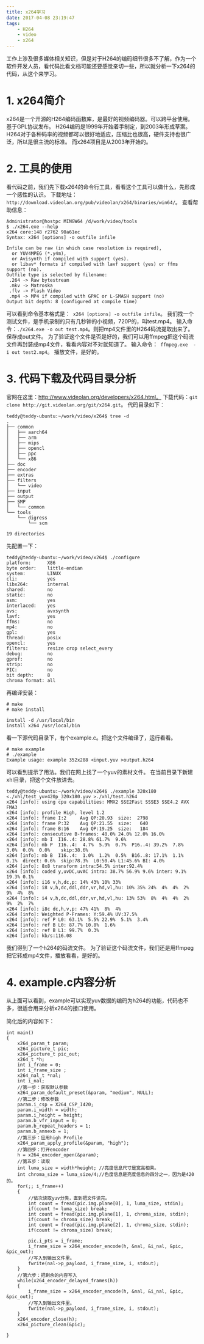 ```yaml
---
title: x264学习
date: 2017-04-08 23:19:47
tags:
	- H264
	- video
	- x264
---
```

工作上涉及很多媒体相关知识，但是对于H264的编码细节很多不了解，作为一个软件开发人员，看代码比看文档可能还要感觉亲切一些，所以就分析一下x264的代码，从这个来学习。

# 1. x264简介
x264是一个开源的H264编码函数库，是最好的视频编码器。可以跨平台使用。基于GPL协议发布。
H264编码是1999年开始着手制定，到2003年形成草案。H264对于各种码率的视频都可以很好地适应，压缩比也很高，硬件支持也很广泛，所以是很主流的标准。
而x264项目是从2003年开始的。

# 2. 工具的使用
看代码之前，我们先下载x264的命令行工具，看看这个工具可以做什么，先形成一个感性的认识。
下载地址：`http://download.videolan.org/pub/videolan/x264/binaries/win64/`。
查看帮助信息：
```
Administrator@hostpc MINGW64 /d/work/video/tools
$ ./x264.exe --help
x264 core:148 r2762 90a61ec
Syntax: x264 [options] -o outfile infile

Infile can be raw (in which case resolution is required),
  or YUV4MPEG (*.y4m),
  or Avisynth if compiled with support (yes).
  or libav* formats if compiled with lavf support (yes) or ffms support (no).
Outfile type is selected by filename:
 .264 -> Raw bytestream
 .mkv -> Matroska
 .flv -> Flash Video
 .mp4 -> MP4 if compiled with GPAC or L-SMASH support (no)
Output bit depth: 8 (configured at compile time)
```
可以看到命令基本格式是：` x264 [options] -o outfile infile`。
我们找一个测试文件，是手机录制的只有几秒钟的小视频，720P的，叫test.mp4。
输入命令：`./x264.exe -o out test.mp4`。则把mp4文件里的H264码流提取出来了。保存成out文件。
为了验证这个文件是否是好的，我们可以用ffmpeg把这个码流文件再封装成mp4文件，看看内容对不对就知道了。
输入命令：` ffmpeg.exe  -i out test2.mp4`。
播放文件，是好的。


# 3. 代码下载及代码目录分析
官网在这里：http://www.videolan.org/developers/x264.html。
下载代码：`git clone http://git.videolan.org/git/x264.git`。
代码目录如下：
```
teddy@teddy-ubuntu:~/work/video/x264$ tree -d
.
├── common
│   ├── aarch64
│   ├── arm
│   ├── mips
│   ├── opencl
│   ├── ppc
│   └── x86
├── doc
├── encoder
├── extras
├── filters
│   └── video
├── input
├── output
├── SMP
│   └── common
└── tools
    └── digress
        └── scm

19 directories
```
先配置一下：
```
teddy@teddy-ubuntu:~/work/video/x264$ ./configure 
platform:      X86
byte order:    little-endian
system:        LINUX
cli:           yes
libx264:       internal
shared:        no
static:        no
asm:           yes
interlaced:    yes
avs:           avxsynth
lavf:          yes
ffms:          no
mp4:           no
gpl:           yes
thread:        posix
opencl:        yes
filters:       resize crop select_every 
debug:         no
gprof:         no
strip:         no
PIC:           no
bit depth:     8
chroma format: all
```
再编译安装：
```
# make
# make install

install -d /usr/local/bin
install x264 /usr/local/bin
```
看一下源代码目录下，有个example.c。把这个文件编译了，运行看看。
```
# make example
# ./example
Example usage: example 352x288 <input.yuv >output.h264
```
可以看到提示了用法。我们在网上找了一个yuv的素材文件。
在当前目录下新建xhl目录，把这个文件放进去。
```
teddy@teddy-ubuntu:~/work/video/x264$ ./example 320x180 <./xhl/test_yuv420p_320x180.yuv >./xhl/test.h264
x264 [info]: using cpu capabilities: MMX2 SSE2Fast SSSE3 SSE4.2 AVX FMA3
x264 [info]: profile High, level 1.2
x264 [info]: frame I:2     Avg QP:20.93  size:  2798
x264 [info]: frame P:32    Avg QP:21.55  size:   640
x264 [info]: frame B:16    Avg QP:19.25  size:   184
x264 [info]: consecutive B-frames: 48.0% 24.0% 12.0% 16.0%
x264 [info]: mb I  I16..4: 28.8% 61.7%  9.6%
x264 [info]: mb P  I16..4:  4.7%  5.9%  0.7%  P16..4: 39.2%  7.8%  3.0%  0.0%  0.0%    skip:38.6%
x264 [info]: mb B  I16..4:  1.0%  1.2%  0.5%  B16..8: 17.1%  1.1%  0.1%  direct: 0.6%  skip:78.3%  L0:50.4% L1:45.6% BI: 4.0%
x264 [info]: 8x8 transform intra:54.5% inter:92.4%
x264 [info]: coded y,uvDC,uvAC intra: 38.7% 56.9% 9.6% inter: 9.1% 19.3% 0.1%
x264 [info]: i16 v,h,dc,p: 14% 43% 10% 33%
x264 [info]: i8 v,h,dc,ddl,ddr,vr,hd,vl,hu: 10% 35% 24%  4%  4%  2%  9%  4%  8%
x264 [info]: i4 v,h,dc,ddl,ddr,vr,hd,vl,hu: 13% 53%  8%  4%  4%  2%  9%  2%  7%
x264 [info]: i8c dc,h,v,p: 47% 41%  8%  4%
x264 [info]: Weighted P-Frames: Y:59.4% UV:37.5%
x264 [info]: ref P L0: 63.1%  5.5% 22.9%  5.1%  3.4%
x264 [info]: ref B L0: 87.7% 10.8%  1.6%
x264 [info]: ref B L1: 99.7%  0.3%
x264 [info]: kb/s:116.08
```
我们得到了一个h264的码流文件。
为了验证这个码流文件，我们还是用ffmpeg把它转成mp4文件，播放看看，是好的。

# 4. example.c内容分析
从上面可以看到，example可以实现yuv数据的编码为h264的功能，代码也不多，很适合用来分析x264的接口使用。

简化后的内容如下：
```
int main()
{
	x264_param_t param;
	x264_picture_t pic;
	x264_picture_t pic_out;
	x264_t *h;
	int i_frame = 0;
	int i_frame_size ;
	x264_nal_t *nal;
	int i_nal;
	//第一步：获取默认参数
	x264_param_default_preset(&param, "medium", NULL);
	//第二步：修改参数
	param.i_csp = X264_CSP_I420;
	param.i_width = width;
	param.i_height = height;
	param.b_vfr_input = 0;
	param.b_repeat_headers = 1;
	param.b_annexb = 1;
	//第三步：应用high Profile
	x264_param_apply_profile(&param, "high");
	//第四步：打开encoder
	h = x264_encoder_open(&param);
	//第五步：读取
	int luma_size = width*height; //亮度信息尺寸是宽高相乘。
	int chroma_size = luma_size/4;//色度信息是亮度信息的四分之一，因为是420的。
	for(;; i_frame++)
	{
		//依次读取yuv分类，直到把文件读完。
		int count = fread(pic.img.plane[0], 1, luma_size, stdin);
		if(count != luma_size) break;
		int count = fread(pic.img.plane[1], 1, chroma_size, stdin);
		if(count != chroma_size) break;
		int count = fread(pic.img.plane[2], 1, chroma_size, stdin);
		if(count != chroma_size) break;
		
		pic.i_pts = i_frame;
		i_frame_size = x264_encoder_encode(h, &nal, &i_nal, &pic, &pic_out);
		//写入到输出文件里。
		fwrite(nal->p_payload, i_frame_size, i, stdout);
	}
	//第六步：把剩余的内容写入
	while(x264_encoder_delayed_frames(h))
	{
		i_frame_size = x264_encoder_encode(h, &nal, &i_nal, &pic, &pic_out);
		//写入到输出文件里。
		fwrite(nal->p_payload, i_frame_size, i, stdout);
	}
	x264_encoder_close(h);
	x264_picture_clean(&pic);
	
}
```


